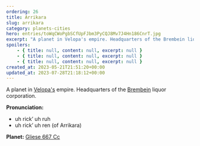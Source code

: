 ```yaml
---
ordering: 26
title: Arrikara
slug: arrikara
category: planets-cities
hero: entries/toWqCWoPgbSCfUpFJbm3PyCQJ8Mv7J4Hn186CnrT.jpg
excerpt: "A planet in Velopa's empire. Headquarters of the Brembein liquor corporation.\nPronunciation:\n\nuh ric..."
spoilers:
    - { title: null, content: null, excerpt: null }
    - { title: null, content: null, excerpt: null }
    - { title: null, content: null, excerpt: null }
created_at: 2023-05-21T21:51:20+00:00
updated_at: 2023-07-28T21:18:12+00:00
---
```

A planet in [Velopa's](/category/planets-cities/velopa) empire. Headquarters of the [Brembein](/category/organizations/brembein) liquor corporation.

**Pronunciation:**
- uh rick’ uh ruh
- uh rick’ uh ren (of Arrikara)

**Planet:**
[Gliese 667 Cc](https://en.wikipedia.org/wiki/Gliese_667_Cc)